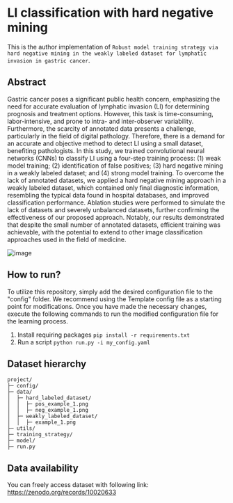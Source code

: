 # LI classification with hard negative mining

This is the author implementation of `Robust model training strategy via hard negative mining in the weakly labeled dataset for lymphatic invasion in gastric cancer`.

## Abstract
Gastric cancer poses a significant public health concern, emphasizing the need for accurate evaluation of lymphatic invasion (LI) for determining prognosis and treatment options. However, this task is time-consuming, labor-intensive, and prone to intra- and inter-observer variability. Furthermore, the scarcity of annotated data presents a challenge, particularly in the field of digital pathology. Therefore, there is a demand for an accurate and objective method to detect LI using a small dataset, benefiting pathologists. In this study, we trained convolutional neural networks (CNNs) to classify LI using a four-step training process: (1) weak model training; (2) identification of false positives; (3) hard negative mining in a weakly labeled dataset; and (4) strong model training. To overcome the lack of annotated datasets, we applied a hard negative mining approach in a weakly labeled dataset, which contained only final diagnostic information, resembling the typical data found in hospital databases, and improved classification performance. Ablation studies were performed to simulate the lack of datasets and severely unbalanced datasets, further confirming the effectiveness of our proposed approach. Notably, our results demonstrated that despite the small number of annotated datasets, efficient training was achievable, with the potential to extend to other image classification approaches used in the field of medicine.

![image](https://github.com/jonghyunlee1993/LI_classification_with_hard_negative_mining/assets/37280722/71e0a3f8-dc8c-43c8-aa70-c9a81d9114d2)

## How to run?
To utilize this repository, simply add the desired configuration file to the "config" folder. We recommend using the Template config file as a starting point for modifications. Once you have made the necessary changes, execute the following commands to run the modified configuration file for the learning process.
1. Install requiring packages `pip install -r requirements.txt`
2. Run a script `python run.py -i my_config.yaml`

## Dataset hierarchy
```
project/
├─ config/
├─ data/
│  ├─ hard_labeled_dataset/
│  │  ├─ pos_example_1.png
│  │  ├─ neg_example_1.png
│  ├─ weakly_labeled_dataset/
│  │  ├─ example_1.png
├─ utils/
├─ training_strategy/
├─ model/
├─ run.py
```

## Data availability
You can freely access dataset with following link: https://zenodo.org/records/10020633

